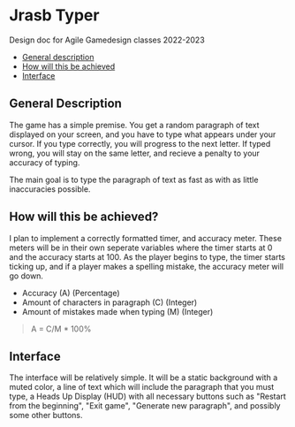# Jrasb Typer
Design doc for Agile Gamedesign classes 2022-2023


* [General description](#general-description)
* [How will this be achieved](#how-will-this-be-achieved)
* [Interface](#interface)

## General Description
The game has a simple premise. You get a random paragraph of text displayed on
your screen, and you have to type what appears under your cursor. If you type 
correctly, you will progress to the next letter. If typed wrong, you will stay
on the same letter, and recieve a penalty to your accuracy of typing.

The main goal is to type the paragraph of text as fast as with as little
inaccuracies possible.

## How will this be achieved?
I plan to implement a correctly formatted timer, and accuracy meter. These
meters will be in their own seperate variables where the timer starts at 0 and
the accuracy starts at 100. As the player begins to type, the timer starts 
ticking up, and if a player makes a spelling mistake, the accuracy meter will
go down.

* Accuracy (A) (Percentage)
* Amount of characters in paragraph (C) (Integer)
* Amount of mistakes made when typing (M) (Integer)

> A = C/M * 100%

## Interface
The interface will be relatively simple. It will be a static background with a 
muted color, a line of text which will include the paragraph that you must 
type, a Heads Up Display (HUD) with all necessary buttons such as "Restart from
the beginning", "Exit game", "Generate new paragraph", and possibly some other
buttons.